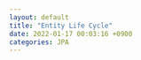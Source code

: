 ```yaml
---
layout: default
title: "Entity Life Cycle"
date: 2022-01-17 00:03:16 +0900
categories: JPA
---
```


[https://stackoverflow.com/a/26328555]: https://stackoverflow.com/a/26328555
